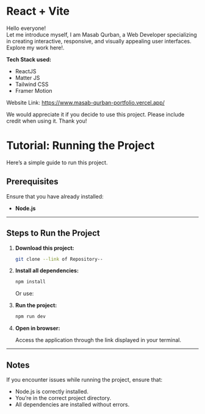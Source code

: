 # React + Vite
Hello everyone!  
Let me introduce myself, I am Masab Qurban, a Web Developer specializing in creating interactive, responsive, and visually appealing user interfaces. Explore my work here!.  

**Tech Stack used:**  
- ReactJS  
- Matter JS
- Tailwind CSS
- Framer Motion  

Website Link:
https://www.masab-qurban-portfolio.vercel.app/

We would appreciate it if you decide to use this project. Please include credit when using it. Thank you! 
# Tutorial: Running the Project  

Here’s a simple guide to run this project.  

## Prerequisites  

Ensure that you have already installed:  
- **Node.js**  

---

## Steps to Run the Project  

1. **Download this project:**  

   ```bash  
   git clone --link of Repository--
   ```  

2. **Install all dependencies:**  

   ```bash  
   npm install  
   ```  
   Or use:  

3. **Run the project:**  

   ```bash  
   npm run dev  
   ```  

4. **Open in browser:**  

   Access the application through the link displayed in your terminal.  

---

## Notes  

If you encounter issues while running the project, ensure that:  
- Node.js is correctly installed.  
- You’re in the correct project directory.  
- All dependencies are installed without errors.  